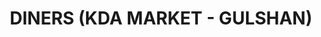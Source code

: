 ---
title: "DINERS (KDA MARKET - GULSHAN)"
url: /karachi/diners-kda-market-gulshan/
shop: clothes
---